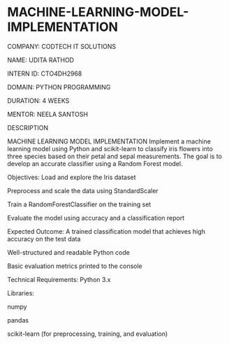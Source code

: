# MACHINE-LEARNING-MODEL-IMPLEMENTATION

COMPANY: CODTECH IT SOLUTIONS

NAME: UDITA RATHOD

INTERN ID: CTO4DH2968

DOMAIN: PYTHON PROGRAMMING

DURATION: 4 WEEKS

MENTOR: NEELA SANTOSH

DESCRIPTION 

MACHINE LEARNING MODEL IMPLEMENTATION
Implement a machine learning model using Python and scikit-learn to classify iris flowers into three species based on their petal and sepal measurements. The goal is to develop an accurate classifier using a Random Forest model.

 Objectives:
Load and explore the Iris dataset

Preprocess and scale the data using StandardScaler

Train a RandomForestClassifier on the training set

Evaluate the model using accuracy and a classification report

Expected Outcome:
A trained classification model that achieves high accuracy on the test data

Well-structured and readable Python code

Basic evaluation metrics printed to the console

 Technical Requirements:
Python 3.x

Libraries:

numpy

pandas

scikit-learn (for preprocessing, training, and evaluation)
